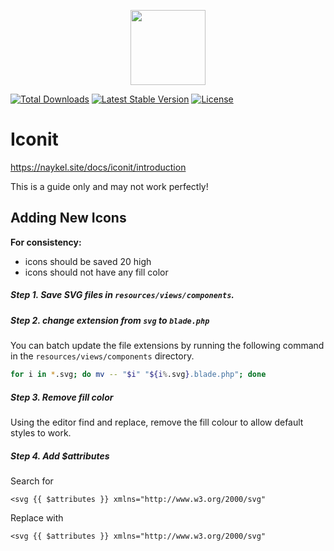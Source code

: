 <p align="center"><a href="https://naykel.com.au" target="_blank"><img src="https://avatars0.githubusercontent.com/u/32632005?s=460&u=d1df6f6e0bf29668f8a4845271e9be8c9b96ed83&v=4" width="120"></a></p>

<a href="https://packagist.org/packages/naykel/iconit"><img src="https://img.shields.io/packagist/dt/naykel/iconit" alt="Total Downloads"></a>
<a href="https://packagist.org/packages/naykel/iconit"><img src="https://img.shields.io/packagist/v/naykel/iconit" alt="Latest Stable Version"></a>
<a href="https://packagist.org/packages/naykel/iconit"><img src="https://img.shields.io/packagist/l/naykel/iconit" alt="License"></a>

# Iconit


https://naykel.site/docs/iconit/introduction


This is a guide only and may not work perfectly!

## Adding New Icons

**For consistency:**

- icons should be saved 20 high
- icons should not have any fill color

##### Step 1. Save SVG files in `resources/views/components`.

##### Step 2. change extension from `svg` to `blade.php`

You can batch update the file extensions by running the following command in the `resources/views/components` directory.

```bash
for i in *.svg; do mv -- "$i" "${i%.svg}.blade.php"; done
```

##### Step 3. Remove fill color

Using the editor find and replace, remove the fill colour to allow default styles to work.


##### Step 4. Add $attributes

Search for

    <svg {{ $attributes }} xmlns="http://www.w3.org/2000/svg"

Replace with

    <svg {{ $attributes }} xmlns="http://www.w3.org/2000/svg"
